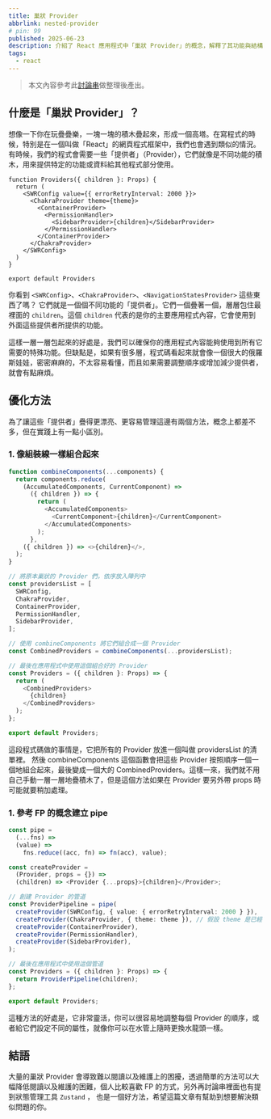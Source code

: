 ```yaml
---
title: 巢狀 Provider
abbrlink: nested-provider
# pin: 99
published: 2025-06-23
description: 介紹了 React 應用程式中「巢狀 Provider」的概念，解釋了其功能與結構，並提供了兩種常見的優化方式：使用 combineComponents 函數進行組裝，以及利用 pipe 函數建立 Provider 管道。這些方法旨在簡化程式碼結構，提高可讀性和維護性。
tags:
  - react
---
```

> 本文內容參考此[討論串](https://www.threads.com/@this.web/post/DKR8FwVsNGM?xmt=AQF0xhPMwTqa01cwV1db14I7qlxo5wdyZwVDt4J_aP-UVw)做整理後產出。

## 什麼是「巢狀 Provider」？
想像一下你在玩疊疊樂，一塊一塊的積木疊起來，形成一個高塔。在寫程式的時候，特別是在一個叫做「React」的網頁程式框架中，我們也會遇到類似的情況。有時候，我們的程式會需要一些「提供者」（Provider），它們就像是不同功能的積木，用來提供特定的功能或資料給其他程式部分使用。

```tsx
function Providers({ children }: Props) {
  return (
    <SWRConfig value={{ errorRetryInterval: 2000 }}>
      <ChakraProvider theme={theme}>
        <ContainerProvider>
          <PermissionHandler>
            <SidebarProvider>{children}</SidebarProvider>
          </PermissionHandler>
        </ContainerProvider>
      </ChakraProvider>
    </SWRConfig>
  )
}

export default Providers
```

你看到 `<SWRConfig>`、`<ChakraProvider>`、`<NavigationStatesProvider>` 這些東西了嗎？ 它們就是一個個不同功能的「提供者」。它們一個疊著一個，層層包住最裡面的 `children`。這個 `children` 代表的是你的主要應用程式內容，它會使用到外面這些提供者所提供的功能。

這樣一層一層包起來的好處是，我們可以確保你的應用程式內容能夠使用到所有它需要的特殊功能。但缺點是，如果有很多層，程式碼看起來就會像一個很大的俄羅斯娃娃，密密麻麻的，不太容易看懂，而且如果需要調整順序或增加減少提供者，就會有點麻煩。

## 優化方法
為了讓這些「提供者」疊得更漂亮、更容易管理這邊有兩個方法，概念上都差不多，但在實踐上有一點小區別。

### 1. 像組裝線一樣組合起來
```ts
function combineComponents(...components) {
  return components.reduce(
    (AccumulatedComponents, CurrentComponent) =>
      ({ children }) => {
        return (
          <AccumulatedComponents>
            <CurrentComponent>{children}</CurrentComponent>
          </AccumulatedComponents>
        );
      },
    ({ children }) => <>{children}</>,
  );
}

// 將原本巢狀的 Provider 們，依序放入陣列中
const providersList = [
  SWRConfig,
  ChakraProvider,
  ContainerProvider,
  PermissionHandler,
  SidebarProvider,
];

// 使用 combineComponents 將它們組合成一個 Provider
const CombinedProviders = combineComponents(...providersList);

// 最後在應用程式中使用這個組合好的 Provider
const Providers = ({ children }: Props) => {
  return (
    <CombinedProviders>
      {children}
    </CombinedProviders>
  );
};

export default Providers;
```
這段程式碼做的事情是，它把所有的 Provider 放進一個叫做 providersList 的清單裡。 然後 combineComponents 這個函數會把這些 Provider 按照順序一個一個地組合起來，最後變成一個大的 CombinedProviders。這樣一來，我們就不用自己手動一層一層地疊積木了，但是這個方法如果在 Provider 要另外帶 props 時可能就要稍加處理。

### 1. 參考 FP 的概念建立 pipe
```ts
const pipe =
  (...fns) =>
  (value) =>
    fns.reduce((acc, fn) => fn(acc), value);

const createProvider =
  (Provider, props = {}) =>
  (children) => <Provider {...props}>{children}</Provider>;

// 創建 Provider 的管道
const ProviderPipeline = pipe(
  createProvider(SWRConfig, { value: { errorRetryInterval: 2000 } }),
  createProvider(ChakraProvider, { theme: theme }), // 假設 theme 是已經定義好的
  createProvider(ContainerProvider),
  createProvider(PermissionHandler),
  createProvider(SidebarProvider),
);

// 最後在應用程式中使用這個管道
const Providers = ({ children }: Props) => {
  return ProviderPipeline(children);
};

export default Providers;
```

這種方法的好處是，它非常靈活，你可以很容易地調整每個 Provider 的順序，或者給它們設定不同的屬性，就像你可以在水管上隨時更換水龍頭一樣。

## 結語
大量的巢狀 Provider 會導致難以閱讀以及維護上的困擾，透過簡單的方法可以大幅降低閱讀以及維護的困難，個人比較喜歡 FP 的方式，另外再討論串裡面也有提到狀態管理工具 `Zustand` ， 也是一個好方法，希望這篇文章有幫助到想要解決類似問題的你。
